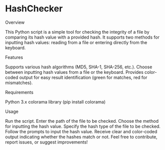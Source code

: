 # HashChecker
Overview

This Python script is a simple tool for checking the integrity of a file by comparing its hash value with a provided hash. It supports two methods for inputting hash values: reading from a file or entering directly from the keyboard.

Features

Supports various hash algorithms (MD5, SHA-1, SHA-256, etc.).
Choose between inputting hash values from a file or the keyboard.
Provides color-coded output for easy result identification (green for matches, red for mismatches).

Requirements

Python 3.x
colorama library (pip install colorama)

Usage

Run the script.
Enter the path of the file to be checked.
Choose the method for inputting the hash value.
Specify the hash type of the file to be checked.
Follow the prompts to input the hash value.
Receive clear and color-coded output indicating whether the hashes match or not.
Feel free to contribute, report issues, or suggest improvements!


